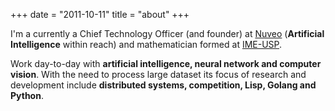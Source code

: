 +++
date = "2011-10-11"
title = "about"
+++

I'm a currently a Chief Technology Officer (and founder) at
[Nuveo](https://nuveo.ai/) (**Artificial Intelligence** within reach) and
mathematician formed at [IME-USP](https://www.ime.usp.br/).

Work day-to-day with **artificial intelligence, neural network and
computer vision**. With the need to process large dataset its focus of
research and development include **distributed systems, competition,
Lisp, Golang and Python**.
